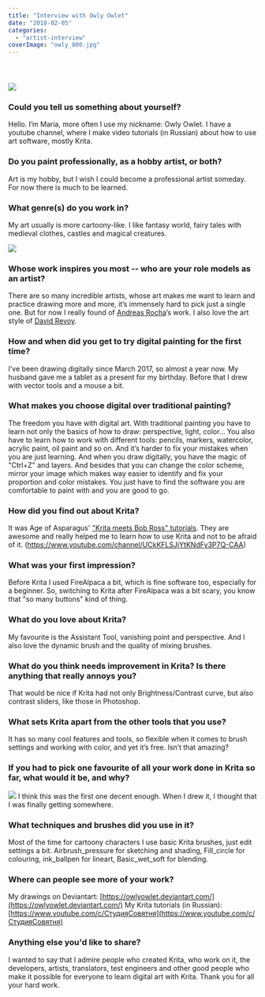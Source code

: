 ```yaml
---
title: "Interview with Owly Owlet"
date: "2018-02-05"
categories: 
  - "artist-interview"
coverImage: "owly_800.jpg"
---
```


 

### ![](/images/posts/2018/owly_800.jpg)

### Could you tell us something about yourself?

Hello. I’m Maria, more often I use my nickname: Owly Owlet. I have a youtube channel, where I make video tutorials (in Russian) about how to use art software, mostly Krita.

### Do you paint professionally, as a hobby artist, or both?

Art is my hobby, but I wish I could become a professional artist someday. For now there is much to be learned.

### What genre(s) do you work in?

My art usually is more cartoony-like. I like fantasy world, fairy tales with medieval clothes, castles and magical creatures.

![](/images/posts/2018/sorceress_800.jpg)

### Whose work inspires you most -- who are your role models as an artist?

There are so many incredible artists, whose art makes me want to learn and practice drawing more and more, it’s immensely hard to pick just a single one. But for now I really found of [Andreas Rocha](https://www.artstation.com/andreasrocha)’s work. I also love the art style of [David Revoy](https://davidrevoy.com/).

### How and when did you get to try digital painting for the first time?

I’ve been drawing digitally since March 2017, so almost a year now. My husband gave me a tablet as a present for my birthday. Before that I drew with vector tools and a mouse a bit.

### What makes you choose digital over traditional painting?

The freedom you have with digital art. With traditional painting you have to learn not only the basics of how to draw: perspective, light, color… You also have to learn how to work with different tools: pencils, markers, watercolor, acrylic paint, oil paint and so on. And it’s harder to fix your mistakes when you are just learning. And when you draw digitally, you have the magic of "Ctrl+Z" and layers. And besides that you can change the color scheme, mirror your image which makes way easier to identify and fix your proportion and color mistakes. You just have to find the software you are comfortable to paint with and you are good to go.

### How did you find out about Krita?

It was Age of Asparagus' ["Krita meets Bob Ross" tutorials](https://www.youtube.com/channel/UCkKFLSJjYtKNdFy3P7Q-CAA). They are awesome and really helped me to learn how to use Krita and not to be afraid of it. (https://www.youtube.com/channel/UCkKFLSJjYtKNdFy3P7Q-CAA)

### What was your first impression?

Before Krita I used FireAlpaca a bit, which is fine software too, especially for a beginner. So, switching to Krita after FireAlpaca was a bit scary, you know that "so many buttons" kind of thing.

### What do you love about Krita?

My favourite is the Assistant Tool, vanishing point and perspective. And I also love the dynamic brush and the quality of mixing brushes.

### What do you think needs improvement in Krita? Is there anything that really annoys you?

That would be nice if Krita had not only Brightness/Contrast curve, but also contrast sliders, like those in Photoshop.

### What sets Krita apart from the other tools that you use?

It has so many cool features and tools, so flexible when it comes to brush settings and working with color, and yet it’s free. Isn’t that amazing?

### If you had to pick one favourite of all your work done in Krita so far, what would it be, and why?

![](/images/posts/2018/sleepingbeauty_800.jpg) I think this was the first one decent enough. When I drew it, I thought that I was finally getting somewhere.

### What techniques and brushes did you use in it?

Most of the time for cartoony characters I use basic Krita brushes, just edit settings a bit. Airbrush\_pressure for sketching and shading, Fill\_circle for colouring, ink\_ballpen for lineart, Basic\_wet\_soft for blending.

### Where can people see more of your work?

My drawings on Deviantart: [https://owlyowlet.deviantart.com/](https://owlyowlet.deviantart.com/) My Krita tutorials (in Russian): [https://www.youtube.com/c/СтудияСовятня](https://www.youtube.com/c/СтудияСовятня)

### Anything else you'd like to share?

I wanted to say that I admire people who created Krita, who work on it, the developers, artists, translators, test engineers and other good people who make it possible for everyone to learn digital art with Krita. Thank you for all your hard work.
